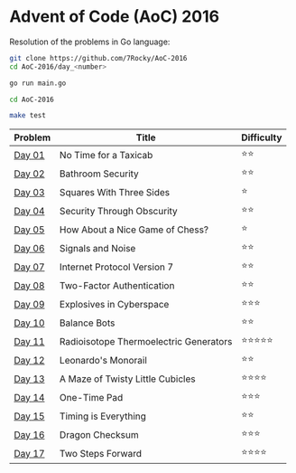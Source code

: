 # Advent of Code (AoC) 2016

Resolution of the problems in Go language:

```bash
git clone https://github.com/7Rocky/AoC-2016
cd AoC-2016/day_<number>

go run main.go
```

```bash
cd AoC-2016

make test
```

| Problem          | Title                                  | Difficulty                     |
| ---------------- | -------------------------------------- | ------------------------------ |
| [Day 01](day_01) | No Time for a Taxicab                  | :star::star:                   |
| [Day 02](day_02) | Bathroom Security                      | :star::star:                   |
| [Day 03](day_03) | Squares With Three Sides               | :star:                         |
| [Day 04](day_04) | Security Through Obscurity             | :star::star:                   |
| [Day 05](day_05) | How About a Nice Game of Chess?        | :star:                         |
| [Day 06](day_06) | Signals and Noise                      | :star::star:                   |
| [Day 07](day_07) | Internet Protocol Version 7            | :star::star:                   |
| [Day 08](day_08) | Two-Factor Authentication              | :star::star:                   |
| [Day 09](day_09) | Explosives in Cyberspace               | :star::star::star:             |
| [Day 10](day_10) | Balance Bots                           | :star::star:                   |
| [Day 11](day_11) | Radioisotope Thermoelectric Generators | :star::star::star::star::star: |
| [Day 12](day_12) | Leonardo's Monorail                    | :star::star:                   |
| [Day 13](day_13) | A Maze of Twisty Little Cubicles       | :star::star::star::star:       |
| [Day 14](day_14) | One-Time Pad                           | :star::star::star:             |
| [Day 15](day_15) | Timing is Everything                   | :star::star:                   |
| [Day 16](day_16) | Dragon Checksum                        | :star::star::star:             |
| [Day 17](day_17) | Two Steps Forward                      | :star::star::star::star:       |
